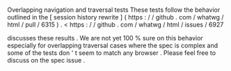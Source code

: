 #
Overlapping
navigation
and
traversal
tests
These
tests
follow
the
behavior
outlined
in
the
[
session
history
rewrite
]
(
https
:
/
/
github
.
com
/
whatwg
/
html
/
pull
/
6315
)
.
<
https
:
/
/
github
.
com
/
whatwg
/
html
/
issues
/
6927
>
discusses
these
results
.
We
are
not
yet
100
%
sure
on
this
behavior
especially
for
overlapping
traversal
cases
where
the
spec
is
complex
and
some
of
the
tests
don
'
t
seem
to
match
any
browser
.
Please
feel
free
to
discuss
on
the
spec
issue
.
